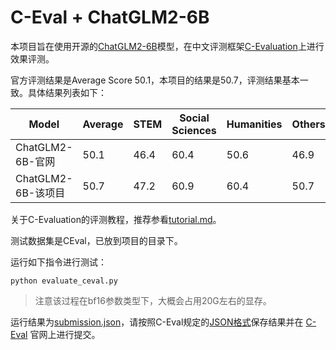 # C-Eval + ChatGLM2-6B
本项目旨在使用开源的[ChatGLM2-6B](https://github.com/THUDM/ChatGLM2-6B/tree/main)模型，在中文评测框架[C-Evaluation](https://cevalbenchmark.com/)上进行效果评测。

官方评测结果是Average Score 50.1，本项目的结果是50.7，评测结果基本一致。具体结果列表如下：

|  Model  | Average  | STEM | Social  Sciences | Humanities |  Others |  
|  ----  | ----  | ----  |----  |----  |----  |
| ChatGLM2-6B-官网  | 50.1 | 46.4 | 60.4 | 50.6 | 46.9 |
| ChatGLM2-6B-该项目  | 50.7 | 47.2 | 60.9 | 60.4 | 50.7 | 47.8 |


关于C-Evaluation的评测教程，推荐参看[tutorial.md](https://github.com/zlpure/CEval/blob/main/tutorial.md)。

测试数据集是CEval，已放到项目的目录下。

运行如下指令进行测试：
```shell
python evaluate_ceval.py
```

> 注意该过程在bf16参数类型下，大概会占用20G左右的显存。

运行结果为[submission.json](https://github.com/zlpure/CEval/blob/main/submission.json)，请按照C-Eval规定的[JSON格式](https://github.com/SJTU-LIT/ceval/blob/main/submission_example.json)保存结果并在 [C-Eval](https://cevalbenchmark.com/) 官网上进行提交。